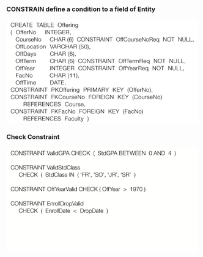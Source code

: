 ### CONSTRAIN define a condition to a field of Entity

![inline-constraint](inline-constraint.png)

### Check Constraint

![check-constraint](check-constraint.png)
